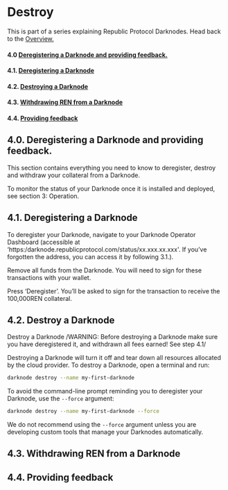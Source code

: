 # Destroy
This is part of a series explaining Republic Protocol Darknodes. Head back to the [Overview.]()

#### 4.0 [Deregistering a Darknode and providing feedback.](#40-deregistering-a-darknode-and-providing-feedback-1)
#### 4.1. [Deregistering a Darknode](#41-deregistering-a-darknode-1)
#### 4.2. [Destroying a Darknode](#42-destroying-a-darknode-1)
#### 4.3. [Withdrawing REN from a Darknode](#43-withdrawing-ren-from-a-darknode-1)
#### 4.4. [Providing feedback](#44-providing-feedback-1)


## 4.0. Deregistering a Darknode and providing feedback. 
This section contains everything you need to know to deregister, destroy and withdraw your collateral from a Darknode. 

To monitor the status of your Darknode once it is installed and deployed, see section 3: Operation.


## 4.1. Deregistering a Darknode
To deregister your Darknode, navigate to your Darknode Operator Dashboard (accessible at ‘https:/darknode.republicprotocol.com/status/xx.xxx.xx.xxx'. If you’ve forgotten the address, you can access it by following  3.1.).

Remove all funds from the Darknode. You will need to sign for these transactions with your wallet. 

Press ‘Deregister’. You’ll be asked to sign for the transaction to receive the 100,000REN collateral. 

## 4.2. Destroy a Darknode
Destroy a Darknode
/WARNING: Before destroying a Darknode make sure you have deregistered it, and withdrawn all fees earned! See step 4.1/

Destroying a Darknode will turn it off and tear down all resources allocated by the cloud provider. To destroy a Darknode, open a terminal and run:

```sh
darknode destroy --name my-first-darknode
```

To avoid the command-line prompt reminding you to deregister your Darknode, use the `--force` argument:

```sh
darknode destroy --name my-first-darknode --force
```

We do not recommend using the `--force` argument unless you are developing custom tools that manage your Darknodes automatically.

## 4.3. Withdrawing REN from a Darknode


## 4.4. Providing feedback
